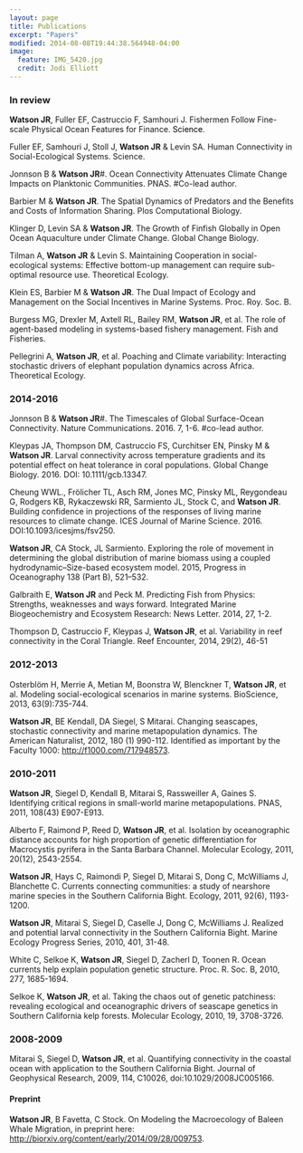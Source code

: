 ```yaml
---
layout: page
title: Publications
excerpt: "Papers"
modified: 2014-08-08T19:44:38.564948-04:00
image:
  feature: IMG_5420.jpg
  credit: Jodi Elliott
---
```


### In review
 **Watson JR**, Fuller EF, Castruccio F, Samhouri J. Fishermen Follow Fine-scale Physical Ocean Features for Finance. <font color="black">Science</font>.

Fuller EF, Samhouri J, Stoll J,  **Watson JR** & Levin SA. Human Connectivity in Social-Ecological Systems. Science.

Jonnson B &  **Watson JR**#. Ocean Connectivity Attenuates Climate Change Impacts on Planktonic Communities. PNAS. #Co-lead author.

Barbier M &  **Watson JR**. The Spatial Dynamics of Predators and the Benefits and Costs of Information Sharing. Plos Computational Biology.

Klinger D, Levin SA &  **Watson JR**. The Growth of Finfish Globally in Open Ocean Aquaculture under Climate Change. Global Change Biology.

Tilman A,  **Watson JR** & Levin S. Maintaining Cooperation in social-ecological systems: Effective bottom-up management can require sub-optimal resource use. Theoretical Ecology.

Klein ES, Barbier M &  **Watson JR**. The Dual Impact of Ecology and Management on the Social Incentives in Marine Systems. Proc. Roy. Soc. B.

Burgess MG, Drexler M, Axtell RL, Bailey RM, **Watson JR**, et al. The role of agent-based modeling in systems-based fishery management. Fish and Fisheries.

Pellegrini A,  **Watson JR**, et al. Poaching and Climate variability: Interacting stochastic drivers of elephant population dynamics across Africa. Theoretical Ecology.

### 2014-2016
Jonnson B &  **Watson JR**#. The Timescales of Global Surface-Ocean Connectivity. Nature Communications. 2016. 7, 1-6. #co-lead author.

Kleypas JA, Thompson DM, Castruccio FS, Curchitser EN, Pinsky M &  **Watson JR**. Larval connectivity across temperature gradients and its potential effect on heat tolerance in coral populations. Global Change Biology. 2016. DOI: 10.1111/gcb.13347.

Cheung WWL., Frölicher TL, Asch RM, Jones MC, Pinsky ML, Reygondeau G, Rodgers KB, Rykaczewski RR, Sarmiento JL, Stock C, and  **Watson JR**. Building confidence in projections of the responses of living marine resources to climate change. ICES Journal of Marine Science. 2016. DOI:10.1093/icesjms/fsv250.

 **Watson JR**, CA Stock, JL Sarmiento. Exploring the role of movement in determining the global distribution of marine biomass using a coupled hydrodynamic–Size-based ecosystem model. 2015, Progress in Oceanography 138 (Part B), 521–532.

Galbraith E,  **Watson JR** and Peck M. Predicting Fish from Physics: Strengths, weaknesses and ways forward. Integrated Marine Biogeochemistry and Ecosystem Research: News Letter. 2014, 27, 1-2.

Thompson D, Castruccio F, Kleypas J,  **Watson JR**, et al. Variability in reef connectivity in the Coral Triangle. Reef Encounter, 2014, 29(2), 46-51

### 2012-2013
Osterblöm H, Merrie A, Metian M, Boonstra W, Blenckner T,  **Watson JR**, et al. Modeling social-ecological scenarios in marine systems. BioScience, 2013, 63(9):735-744.

 **Watson JR**, BE Kendall, DA Siegel, S Mitarai. Changing seascapes, stochastic connectivity and marine metapopulation dynamics. The American Naturalist, 2012, 180 (1) 990-112. Identified as important by the Faculty 1000: http://f1000.com/717948573.

### 2010-2011
 **Watson JR**, Siegel D, Kendall B, Mitarai S, Rassweiller A, Gaines S. Identifying critical regions in small-world marine metapopulations. PNAS, 2011, 108(43) E907-E913.

Alberto F, Raimond P, Reed D,  **Watson JR**, et al. Isolation by oceanographic distance accounts for high proportion of genetic differentiation for Macrocystis pyrifera in the Santa Barbara Channel. Molecular Ecology, 2011, 20(12), 2543-2554.

 **Watson JR**, Hays C, Raimondi P, Siegel D, Mitarai S, Dong C, McWilliams J, Blanchette C. Currents connecting communities: a study of nearshore marine species in the Southern California Bight. Ecology, 2011, 92(6), 1193-1200.

 **Watson JR**, Mitarai S, Siegel D, Caselle J, Dong C, McWilliams J. Realized and potential larval connectivity in the Southern California Bight. Marine Ecology Progress Series, 2010, 401, 31-48.

White C, Selkoe K,  **Watson JR**, Siegel D, Zacherl D, Toonen R. Ocean currents help explain population genetic structure. Proc. R. Soc. B, 2010, 277, 1685-1694.

Selkoe K,  **Watson JR**, et al. Taking the chaos out of genetic patchiness: revealing ecological and oceanographic drivers of seascape genetics in Southern California kelp forests. Molecular Ecology, 2010, 19, 3708-3726.

### 2008-2009
Mitarai S, Siegel D,  **Watson JR**, et al. Quantifying connectivity in the coastal ocean with application to the Southern California Bight. Journal of Geophysical Research, 2009, 114, C10026, doi:10.1029/2008JC005166.

#### Preprint
 **Watson JR**, B Favetta, C Stock. On Modeling the Macroecology of Baleen Whale Migration, in preprint here: http://biorxiv.org/content/early/2014/09/28/009753.


